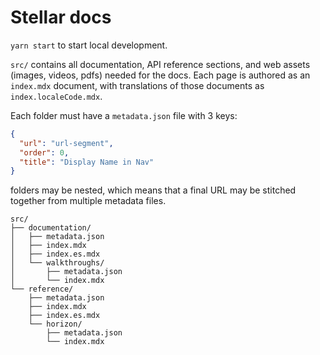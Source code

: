 # Stellar docs

`yarn start` to start local development.

`src/` contains all documentation, API reference sections, and web assets
(images, videos, pdfs) needed for the docs. Each page is authored as an
`index.mdx` document, with translations of those documents as
`index.localeCode.mdx`.

Each folder must have a `metadata.json` file with 3 keys:

```json
{
  "url": "url-segment",
  "order": 0,
  "title": "Display Name in Nav"
}
```

folders may be nested, which means that a final URL may be stitched together
from multiple metadata files.

```
src/
├── documentation/
│   ├── metadata.json
│   ├── index.mdx
│   ├── index.es.mdx
│   └── walkthroughs/
│       ├── metadata.json
│       └── index.mdx
└── reference/
    ├── metadata.json
    ├── index.mdx
    ├── index.es.mdx
    └── horizon/
        ├── metadata.json
        └── index.mdx
```
